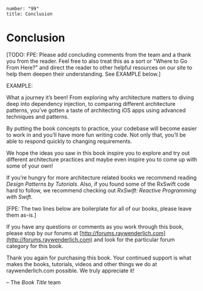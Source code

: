```metadata
number: "99"
title: Conclusion
```

# Conclusion

[TODO: FPE: Please add concluding comments from the team and a thank you from the reader. Feel free to also treat this as a sort or "Where to Go From Here?" and direct the reader to other helpful resources on our site to help them deepen their understanding. See EXAMPLE below.]

EXAMPLE: 

What a journey it’s been! From exploring why architecture matters to diving deep into dependency injection, to comparing different architecture patterns, you’ve gotten a taste of architecting iOS apps using advanced techniques and patterns. 

By putting the book concepts to practice, your codebase will become easier to work in and you’ll have more fun writing code. Not only that, you’ll be able to respond quickly to changing requirements.

We hope the ideas you saw in this book inspire you to explore and try out different architecture practices and maybe even inspire you to come up with some of your own! 

If you’re hungry for more architecture related books we recommend reading _Design Patterns by Tutorials_. Also, if you found some of the RxSwift code hard to follow, we recommend checking out _RxSwift: Reactive Programming with Swift_.

[FPE: The two lines below are boilerplate for all of our books, please leave them as-is.]

If you have any questions or comments as you work through this book, please stop by our forums at [http://forums.raywenderlich.com](http://forums.raywenderlich.com) and look for the particular forum category for this book.

Thank you again for purchasing this book. Your continued support is what makes the books, tutorials, videos and other things we do at raywenderlich.com possible. We truly appreciate it!

– The _Book Title_ team